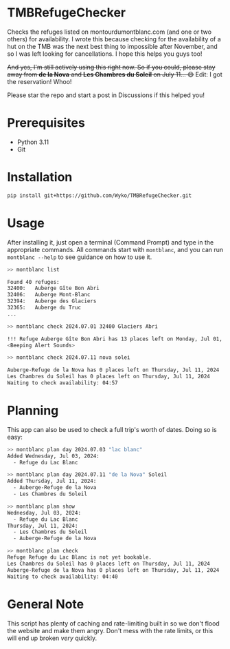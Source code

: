 # TMBRefugeChecker

Checks the refuges listed on montourdumontblanc.com (and one or two others) for availability. I wrote this because checking for the availability of a hut on the TMB was the next best thing to impossible after November, and so I was left looking for cancellations. I hope this helps you guys too!

~~And yes, I'm still actively using this right now. So if you could, please stay away from **de la Nova** and **Les Chambres du Soleil** on July 11... :smile:~~
Edit: I got the reservation! Whoo!

Please star the repo and start a post in Discussions if this helped you!

# Prerequisites

- Python 3.11
- Git

# Installation

```bash
pip install git+https://github.com/Wyko/TMBRefugeChecker.git
```

# Usage
After installing it, just open a terminal (Command Prompt) and type in the appropriate commands. 
All commands start with `montblanc`, and you can run `montblanc --help` to see guidance on how to use
it.
```bash
>> montblanc list

Found 40 refuges:
32400:   Auberge Gîte Bon Abri
32406:   Auberge Mont-Blanc
32394:   Auberge des Glaciers
32365:   Auberge du Truc
...

>> montblanc check 2024.07.01 32400 Glaciers Abri

!!! Refuge Auberge Gîte Bon Abri has 13 places left on Monday, Jul 01, 2024 !!!
<Beeping Alert Sounds>

>> montblanc check 2024.07.11 nova solei

Auberge-Refuge de la Nova has 0 places left on Thursday, Jul 11, 2024
Les Chambres du Soleil has 0 places left on Thursday, Jul 11, 2024
Waiting to check availability: 04:57
```

# Planning
This app can also be used to check a full trip's worth of dates. Doing so is easy:
```bash
>> montblanc plan day 2024.07.03 "lac blanc"
Added Wednesday, Jul 03, 2024:
  - Refuge du Lac Blanc

>> montblanc plan day 2024.07.11 "de la Nova" Soleil
Added Thursday, Jul 11, 2024:
  - Auberge-Refuge de la Nova
  - Les Chambres du Soleil

>> montblanc plan show
Wednesday, Jul 03, 2024:
  - Refuge du Lac Blanc
Thursday, Jul 11, 2024:
  - Les Chambres du Soleil
  - Auberge-Refuge de la Nova

>> montblanc plan check
Refuge Refuge du Lac Blanc is not yet bookable.
Les Chambres du Soleil has 0 places left on Thursday, Jul 11, 2024
Auberge-Refuge de la Nova has 0 places left on Thursday, Jul 11, 2024
Waiting to check availability: 04:40
```


# General Note

This script has plenty of caching and rate-limiting built in so we don't flood the website and make them angry. Don't mess with the rate limits, or this will end up broken _very_ quickly.
